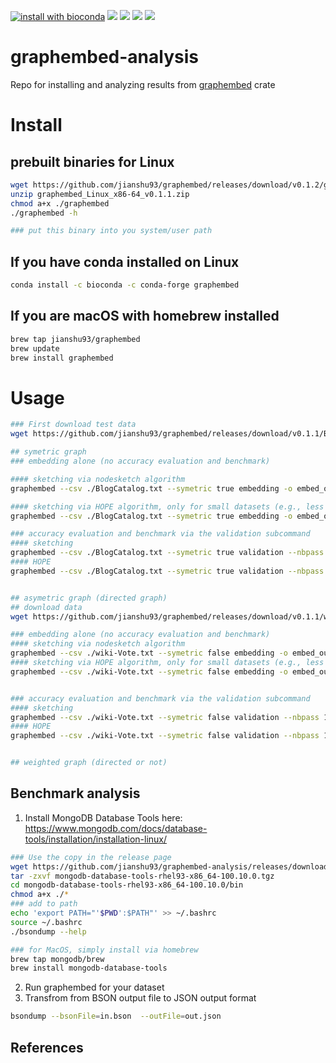[![install with bioconda](https://img.shields.io/badge/install%20with-bioconda-brightgreen.svg?style=flat)](http://bioconda.github.io/recipes/graphembed/README.html)
![](https://anaconda.org/bioconda/graphembed/badges/license.svg)
![](https://anaconda.org/bioconda/graphembed/badges/version.svg)
![](https://anaconda.org/bioconda/graphembed/badges/latest_release_relative_date.svg)
![](https://anaconda.org/bioconda/graphembed/badges/platforms.svg)


# graphembed-analysis
Repo for installing and analyzing results from [graphembed](https://github.com/jean-pierreBoth/graphembed?tab=readme-ov-file) crate

# Install

## prebuilt binaries for Linux
```bash
wget https://github.com/jianshu93/graphembed/releases/download/v0.1.2/graphembed_Linux_x86-64_v0.1.1.zip
unzip graphembed_Linux_x86-64_v0.1.1.zip
chmod a+x ./graphembed
./graphembed -h

### put this binary into you system/user path

```

## If you have conda installed on Linux
```bash
conda install -c bioconda -c conda-forge graphembed
```

## If you are macOS with homebrew installed
```bash
brew tap jianshu93/graphembed
brew update
brew install graphembed
```

# Usage
```bash
### First download test data
wget https://github.com/jianshu93/graphembed/releases/download/v0.1.1/BlogCatalog.txt

## symetric graph
### embedding alone (no accuracy evaluation and benchmark)

#### sketching via nodesketch algorithm
graphembed --csv ./BlogCatalog.txt --symetric true embedding -o embed_output sketching --dim 128 --decay 0.3 --nbiter 5 --symetric

#### sketching via HOPE algorithm, only for small datasets (e.g., less than 10,000 nodes)
graphembed --csv ./BlogCatalog.txt --symetric true embedding -o embed_output hope precision --epsil 0.1 --maxrank 1000 --blockiter 3

### accuracy evaluation and benchmark via the validation subcommand
#### sketching
graphembed --csv ./BlogCatalog.txt --symetric true validation --nbpass 1  --skip 0.2 --centric sketching --symetric --dim 128 --decay 0.3 --nbiter 5
#### HOPE
graphembed --csv ./BlogCatalog.txt --symetric true validation --nbpass 1  --skip 0.2 --centric hope precision --epsil 0.1 --maxrank 1000 --blockiter 3


## asymetric graph (directed graph)
## download data
wget https://github.com/jianshu93/graphembed/releases/download/v0.1.1/wiki-Vote.txt

### embedding alone (no accuracy evaluation and benchmark)
#### sketching via nodesketch algorithm
graphembed --csv ./wiki-Vote.txt --symetric false embedding -o embed_output sketching --dim 128 --decay 0.3 --nbiter 5
#### sketching via HOPE algorithm, only for small datasets (e.g., less than 10,000 nodes)
graphembed --csv ./wiki-Vote.txt --symetric false embedding -o embed_output hope precision --epsil 0.1 --maxrank 5 --blockiter 3


### accuracy evaluation and benchmark via the validation subcommand
#### sketching
graphembed --csv ./wiki-Vote.txt --symetric false validation --nbpass 1  --skip 0.2 --centric sketching  --dim 128 --decay 0.3 --nbiter 5
#### HOPE
graphembed --csv ./wiki-Vote.txt --symetric false validation --nbpass 1  --skip 0.2 --centric hope precision --epsil 0.1 --maxrank 1000 --blockiter 3


## weighted graph (directed or not)


```
## Benchmark analysis
1. Install MongoDB Database Tools here: https://www.mongodb.com/docs/database-tools/installation/installation-linux/
```bash
### Use the copy in the release page
wget https://github.com/jianshu93/graphembed-analysis/releases/download/v0.0.1/mongodb-database-tools-rhel93-x86_64-100.10.0.tgz
tar -zxvf mongodb-database-tools-rhel93-x86_64-100.10.0.tgz
cd mongodb-database-tools-rhel93-x86_64-100.10.0/bin
chmod a+x ./*
### add to path
echo 'export PATH="'$PWD':$PATH"' >> ~/.bashrc
source ~/.bashrc
./bsondump --help

### for MacOS, simply install via homebrew
brew tap mongodb/brew
brew install mongodb-database-tools
```
2. Run graphembed for your dataset
3. Transfrom from BSON output file to JSON output format
```bash
bsondump --bsonFile=in.bson  --outFile=out.json
```


## References

